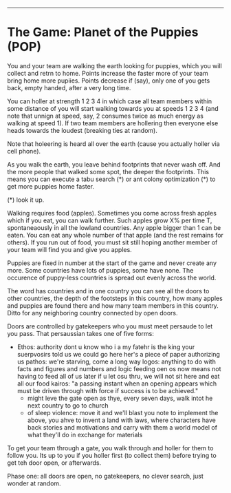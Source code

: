
______

# The Game: Planet of the Puppies  (POP)

You and your team are walking the earth looking for puppies, which you will collect and retrn to home.
Points increase the faster more of your team bring home more pupiies.
Points decrease if (say), only one of you gets back, empty handed, after a very long time.

You can holler at strength 1 2 3 4 in which case 
all team members within some distance of you will start walking towards you at speeds 1 2 3 4 (and note that unnign at
speed, say, 2 consumes twice as much energy as walking at speed 1). If two team members are hollering
then everyone else heads towards the loudest (breaking ties at random).

Note that holeering is heard all over the earth (cause you actually holler via cell phone).

As you walk the earth, you leave behind footprints that never wash off. And the more people that walked some
spot, the deeper the footprints.
This means you can execute a tabu search (\*) or ant colony optimization (\*) to get more puppies home faster.

(\*) look it up.

Walking requires food (apples). Sometimes you come across fresh apples which if you eat, you can walk further.
Such apples grow X% per time T, spontaneaously in all the lowland countries.
Any apple bigger than 1 can be eaten. You can eat any whole number of that apple (and the rest remains for others).
If you run out of food,
you must sit still hoping another member of your team will find you and give you apples.

Puppies are fixed in number  at the start of the game and never create any more.
Some countries have lots of puppies, some have none. The occurence of puppy-less countries is spread
out evenly across the world.

The word has countries and in one country you can see all the doors to other countries, the depth of the
footsteps in this country, how many apples and puppies are found there and how many
team members in this country.
Ditto for any neighboring country 
connected by open doors.

Doors are controlled by gatekeepers
who you must meet
persaude to let you pass. That persaussian  takes one of 
five forms:

- Ethos: authority dont u know who i a my fatehr is the king
       your suerpvosirs told us we could go here
    her's a piece of paper authorizing us
pathos: we're starving, come a long way
logos: anything to do with facts and figures and numbers and logic
     feeding oen os now means not having to feed all of us later
     if u let osu thru, we will not sit here and eat all our food
kairos: "a passing instant when an opening appears which must be driven through with force if success is to be achieved."
  - might leve the gate open as thye, every seven days, walk intot he next country to go to church
  - of sleep
violence: move it and we'll blast you
 note to implement the above, you ahve to invent a land with laws, where characters have back stories and motivations
and carry with them a world model of what they'll do in exchange for materials

To get your team through a gate, you walk through and holler for them to follow you. Its up to you if you holler first
(to collect them) before trying to get teh door open, or afterwards.

Phase one: all doors are open, no gatekeepers, no clever search, just wonder at random.


